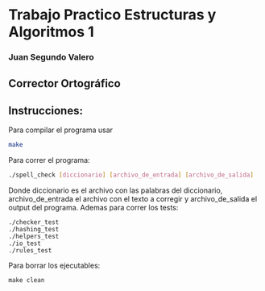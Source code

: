 # Trabajo Practico Estructuras y Algoritmos 1
### Juan Segundo Valero
## Corrector Ortográfico

## Instrucciones:
Para compilar el programa usar
``` bash
make
```
Para correr el programa:
``` bash
./spell_check [diccionario] [archivo_de_entrada] [archivo_de_salida]
```
Donde diccionario es el archivo con las palabras del diccionario, archivo_de_entrada el archivo con el texto a corregir y archivo_de_salida el output del programa.
Ademas para correr los tests:
```
./checker_test
./hashing_test
./helpers_test
./io_test
./rules_test
```
Para borrar los ejecutables:
```
make clean
```